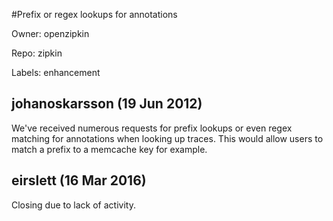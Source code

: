 #Prefix or regex lookups for annotations

Owner: openzipkin

Repo: zipkin

Labels: enhancement 

## johanoskarsson (19 Jun 2012)

We've received numerous requests for prefix lookups or even regex matching for annotations when looking up traces. This would allow users to match a prefix to a memcache key for example.


## eirslett (16 Mar 2016)

Closing due to lack of activity.



